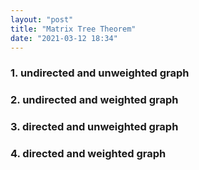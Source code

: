 ```yaml
---
layout: "post"
title: "Matrix Tree Theorem"
date: "2021-03-12 18:34"
---
```


### 1. undirected and unweighted graph


### 2. undirected and weighted graph


### 3. directed and unweighted graph



### 4. directed and weighted graph

